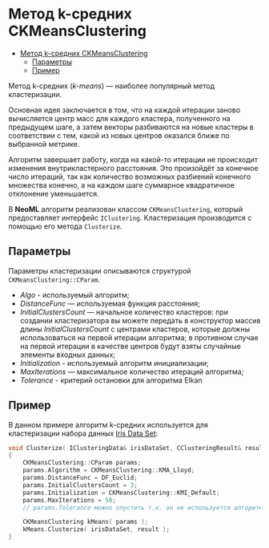 # Метод k-средних CKMeansClustering

<!-- TOC -->

- [Метод k-средних CKMeansClustering](#метод-k-средних-ckmeansclustering)
	- [Параметры](#параметры)
	- [Пример](#пример)

<!-- /TOC -->

Метод k-средних (*k-means*) — наиболее популярный метод кластеризации.

Основная идея заключается в том, что на каждой итерации заново вычисляется центр масс для каждого кластера, полученного на предыдущем шаге, а затем векторы разбиваются на новые кластеры в соответствии с тем,
какой из новых центров оказался ближе по выбранной метрике. 

Алгоритм завершает работу, когда на какой-то итерации не происходит изменения внутрикластерного расстояния. Это произойдёт за конечное число итераций, так как количество возможных разбиений конечного множества конечно, а на каждом шаге суммарное квадратичное отклонение уменьшается.

В **NeoML** алгоритм реализован классом `CKMeansClustering`, который предоставляет интерфейс `IClustering`. Кластеризация производится с помощью его метода `Clusterize`.

## Параметры

Параметры кластеризации описываются структурой `CKMeansClustering::CParam`.

- *Algo* - используемый алгоритм;
- *DistanceFunc* — используемая функция расстояния;
- *InitialClustersCount* — начальное количество кластеров: при создании кластеризатора вы можете передать в конструктор массив длины *InitialClustersCount* с центрами кластеров, которые должны использоваться на первой итерации алгоритма; в противном случае на первой итерации в качестве центров будут взяты случайные элементы входных данных;
- *Initialization* - используемый алгоритм инициализации;
- *MaxIterations* — максимальное количество итераций алгоритма;
- *Tolerance* - критерий остановки для алгоритма Elkan

## Пример

В данном примере алгоритм k-средних используется для кластеризации набора данных [Iris Data Set](http://archive.ics.uci.edu/ml/datasets/Iris):

```c++
void Clusterize( IClusteringData& irisDataSet, CClusteringResult& result )
{
	CKMeansClustering::CParam params;
	params.Algorithm = CKMeansClustering::KMA_Lloyd;
	params.DistanceFunc = DF_Euclid;
	params.InitialClustersCount = 3;
	params.Initialization = CKMeansClustering::KMI_Default;
	params.MaxIterations = 50;
	// params.Tolerance можно опустить т.к. он не используется алгоритмом Lloyd

	CKMeansClustering kMeans( params );
	kMeans.Clusterize( irisDataSet, result );
}
```